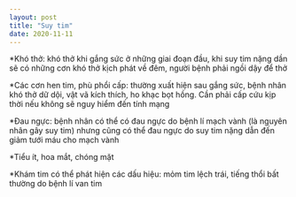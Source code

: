 ```yaml
---
layout: post
title: "Suy tim"
date: 2020-11-11
---
```


*Khó thở: khó thở khi gắng sức ở những giai đoạn đầu, khi suy tim nặng dần sẽ có những cơn khó thở kịch phát về đêm, người bệnh phải ngồi dậy để thở

*Các cơn hen tim, phù phổi cấp: thường xuất hiện sau gắng sức, bệnh nhân khó thở dữ dội, vật vã kích thích, ho khạc bọt hồng. Cần phải cấp cứu kịp thời nếu không sẽ nguy hiểm đến tính mạng

*Đau ngực: bệnh nhân có thể có đau ngực do bệnh lí mạch vành (là nguyên nhân gây suy tim) nhưng cũng có thể đau ngực do suy tim nặng dẫn đến giảm tưới máu cho mạch vành

*Tiểu ít, hoa mắt, chóng mặt

*Khám tim có thể phát hiện các dấu hiệu: mỏm tim lệch trái, tiếng thổi bất thường do bệnh lí van tim
